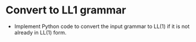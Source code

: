 # Convert to LL1 grammar 
- Implement Python code to convert the input grammar to LL(1) if it is not already in LL(1) form. 
